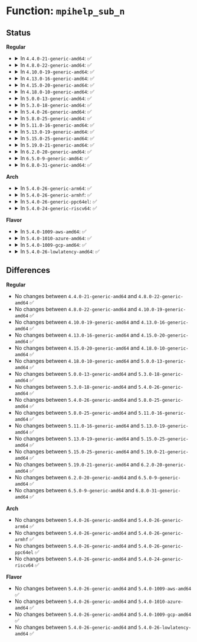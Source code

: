 # Function: <code>mpihelp_sub_n</code>

## Status
<b>Regular</b>
<ul>
<li>
<details>
<summary>In <code>4.4.0-21-generic-amd64</code>: ✅</summary>

```c
mpi_limb_t mpihelp_sub_n(mpi_ptr_t res_ptr, mpi_ptr_t s1_ptr, mpi_ptr_t s2_ptr, mpi_size_t size)
```

```json
{
  "name": "mpihelp_sub_n",
  "collision_type": "Unique Global",
  "inline_type": "No",
  "funcs": [
    {
      "addr": 18446744071583131696,
      "name": "mpihelp_sub_n",
      "external": true,
      "loc": "lib/mpi/generic_mpih-sub1.c:33",
      "file": "lib/mpi/generic_mpih-sub1.c",
      "inline": "seen, unknown",
      "caller_inline": [],
      "caller_func": [
        "lib/mpi/mpih-div.c:mpihelp_divrem",
        "lib/mpi/mpih-mul.c:mul_n",
        "lib/mpi/mpih-mul.c:mul_n",
        "lib/mpi/mpih-mul.c:mul_n",
        "lib/mpi/mpih-mul.c:mul_n",
        "lib/mpi/mpih-mul.c:mul_n",
        "lib/mpi/mpih-mul.c:mpih_sqr_n",
        "lib/mpi/mpih-mul.c:mpih_sqr_n",
        "lib/mpi/mpih-mul.c:mpih_sqr_n",
        "lib/mpi/mpih-mul.c:mpih_sqr_n",
        "lib/mpi/mpi-pow.c:mpi_powm"
      ]
    }
  ],
  "symbols": [
    {
      "addr": 18446744071583131696,
      "name": "mpihelp_sub_n",
      "section": ".text",
      "bind": "STB_GLOBAL",
      "size": 76
    }
  ]
}
```
</details>
</li>
<li>
<details>
<summary>In <code>4.8.0-22-generic-amd64</code>: ✅</summary>

```c
mpi_limb_t mpihelp_sub_n(mpi_ptr_t res_ptr, mpi_ptr_t s1_ptr, mpi_ptr_t s2_ptr, mpi_size_t size)
```

```json
{
  "name": "mpihelp_sub_n",
  "collision_type": "Unique Global",
  "inline_type": "No",
  "funcs": [
    {
      "addr": 18446744071583426208,
      "name": "mpihelp_sub_n",
      "external": true,
      "loc": "lib/mpi/generic_mpih-sub1.c:33",
      "file": "lib/mpi/generic_mpih-sub1.c",
      "inline": "seen, unknown",
      "caller_inline": [],
      "caller_func": [
        "lib/mpi/mpih-div.c:mpihelp_divrem",
        "lib/mpi/mpih-mul.c:mpih_sqr_n",
        "lib/mpi/mpih-mul.c:mpih_sqr_n",
        "lib/mpi/mpih-mul.c:mpih_sqr_n",
        "lib/mpi/mpih-mul.c:mpih_sqr_n",
        "lib/mpi/mpih-mul.c:mul_n",
        "lib/mpi/mpih-mul.c:mul_n",
        "lib/mpi/mpih-mul.c:mul_n",
        "lib/mpi/mpih-mul.c:mul_n",
        "lib/mpi/mpih-mul.c:mul_n",
        "lib/mpi/mpi-pow.c:mpi_powm"
      ]
    }
  ],
  "symbols": [
    {
      "addr": 18446744071583426208,
      "name": "mpihelp_sub_n",
      "section": ".text",
      "bind": "STB_GLOBAL",
      "size": 74
    }
  ]
}
```
</details>
</li>
<li>
<details>
<summary>In <code>4.10.0-19-generic-amd64</code>: ✅</summary>

```c
mpi_limb_t mpihelp_sub_n(mpi_ptr_t res_ptr, mpi_ptr_t s1_ptr, mpi_ptr_t s2_ptr, mpi_size_t size)
```

```json
{
  "name": "mpihelp_sub_n",
  "collision_type": "Unique Global",
  "inline_type": "No",
  "funcs": [
    {
      "addr": 18446744071583551856,
      "name": "mpihelp_sub_n",
      "external": true,
      "loc": "lib/mpi/generic_mpih-sub1.c:33",
      "file": "lib/mpi/generic_mpih-sub1.c",
      "inline": "seen, unknown",
      "caller_inline": [],
      "caller_func": [
        "lib/mpi/mpih-div.c:mpihelp_divrem",
        "lib/mpi/mpih-mul.c:mpih_sqr_n",
        "lib/mpi/mpih-mul.c:mpih_sqr_n",
        "lib/mpi/mpih-mul.c:mpih_sqr_n",
        "lib/mpi/mpih-mul.c:mpih_sqr_n",
        "lib/mpi/mpih-mul.c:mul_n",
        "lib/mpi/mpih-mul.c:mul_n",
        "lib/mpi/mpih-mul.c:mul_n",
        "lib/mpi/mpih-mul.c:mul_n",
        "lib/mpi/mpih-mul.c:mul_n",
        "lib/mpi/mpi-pow.c:mpi_powm"
      ]
    }
  ],
  "symbols": [
    {
      "addr": 18446744071583551856,
      "name": "mpihelp_sub_n",
      "section": ".text",
      "bind": "STB_GLOBAL",
      "size": 74
    }
  ]
}
```
</details>
</li>
<li>
<details>
<summary>In <code>4.13.0-16-generic-amd64</code>: ✅</summary>

```c
mpi_limb_t mpihelp_sub_n(mpi_ptr_t res_ptr, mpi_ptr_t s1_ptr, mpi_ptr_t s2_ptr, mpi_size_t size)
```

```json
{
  "name": "mpihelp_sub_n",
  "collision_type": "Unique Global",
  "inline_type": "No",
  "funcs": [
    {
      "addr": 18446744071583589456,
      "name": "mpihelp_sub_n",
      "external": true,
      "loc": "lib/mpi/generic_mpih-sub1.c:33",
      "file": "lib/mpi/generic_mpih-sub1.c",
      "inline": "seen, unknown",
      "caller_inline": [],
      "caller_func": [
        "lib/mpi/mpih-div.c:mpihelp_divrem",
        "lib/mpi/mpih-mul.c:mpih_sqr_n",
        "lib/mpi/mpih-mul.c:mpih_sqr_n",
        "lib/mpi/mpih-mul.c:mpih_sqr_n",
        "lib/mpi/mpih-mul.c:mpih_sqr_n",
        "lib/mpi/mpih-mul.c:mul_n",
        "lib/mpi/mpih-mul.c:mul_n",
        "lib/mpi/mpih-mul.c:mul_n",
        "lib/mpi/mpih-mul.c:mul_n",
        "lib/mpi/mpih-mul.c:mul_n",
        "lib/mpi/mpi-pow.c:mpi_powm"
      ]
    }
  ],
  "symbols": [
    {
      "addr": 18446744071583589456,
      "name": "mpihelp_sub_n",
      "section": ".text",
      "bind": "STB_GLOBAL",
      "size": 74
    }
  ]
}
```
</details>
</li>
<li>
<details>
<summary>In <code>4.15.0-20-generic-amd64</code>: ✅</summary>

```c
mpi_limb_t mpihelp_sub_n(mpi_ptr_t res_ptr, mpi_ptr_t s1_ptr, mpi_ptr_t s2_ptr, mpi_size_t size)
```

```json
{
  "name": "mpihelp_sub_n",
  "collision_type": "Unique Global",
  "inline_type": "No",
  "funcs": [
    {
      "addr": 18446744071583835600,
      "name": "mpihelp_sub_n",
      "external": true,
      "loc": "lib/mpi/generic_mpih-sub1.c:33",
      "file": "lib/mpi/generic_mpih-sub1.c",
      "inline": "seen, unknown",
      "caller_inline": [],
      "caller_func": [
        "lib/mpi/mpih-div.c:mpihelp_divrem",
        "lib/mpi/mpih-mul.c:mpih_sqr_n",
        "lib/mpi/mpih-mul.c:mpih_sqr_n",
        "lib/mpi/mpih-mul.c:mpih_sqr_n",
        "lib/mpi/mpih-mul.c:mpih_sqr_n",
        "lib/mpi/mpih-mul.c:mul_n",
        "lib/mpi/mpih-mul.c:mul_n",
        "lib/mpi/mpih-mul.c:mul_n",
        "lib/mpi/mpih-mul.c:mul_n",
        "lib/mpi/mpih-mul.c:mul_n",
        "lib/mpi/mpi-pow.c:mpi_powm"
      ]
    }
  ],
  "symbols": [
    {
      "addr": 18446744071583835600,
      "name": "mpihelp_sub_n",
      "section": ".text",
      "bind": "STB_GLOBAL",
      "size": 74
    }
  ]
}
```
</details>
</li>
<li>
<details>
<summary>In <code>4.18.0-10-generic-amd64</code>: ✅</summary>

```c
mpi_limb_t mpihelp_sub_n(mpi_ptr_t res_ptr, mpi_ptr_t s1_ptr, mpi_ptr_t s2_ptr, mpi_size_t size)
```

```json
{
  "name": "mpihelp_sub_n",
  "collision_type": "Unique Global",
  "inline_type": "No",
  "funcs": [
    {
      "addr": 18446744071584036144,
      "name": "mpihelp_sub_n",
      "external": true,
      "loc": "lib/mpi/generic_mpih-sub1.c:33",
      "file": "lib/mpi/generic_mpih-sub1.c",
      "inline": "seen, unknown",
      "caller_inline": [],
      "caller_func": [
        "lib/mpi/mpih-div.c:mpihelp_divrem",
        "lib/mpi/mpih-mul.c:mpih_sqr_n",
        "lib/mpi/mpih-mul.c:mpih_sqr_n",
        "lib/mpi/mpih-mul.c:mpih_sqr_n",
        "lib/mpi/mpih-mul.c:mpih_sqr_n",
        "lib/mpi/mpih-mul.c:mul_n",
        "lib/mpi/mpih-mul.c:mul_n",
        "lib/mpi/mpih-mul.c:mul_n",
        "lib/mpi/mpih-mul.c:mul_n",
        "lib/mpi/mpih-mul.c:mul_n",
        "lib/mpi/mpi-pow.c:mpi_powm"
      ]
    }
  ],
  "symbols": [
    {
      "addr": 18446744071584036144,
      "name": "mpihelp_sub_n",
      "section": ".text",
      "bind": "STB_GLOBAL",
      "size": 63
    }
  ]
}
```
</details>
</li>
<li>
<details>
<summary>In <code>5.0.0-13-generic-amd64</code>: ✅</summary>

```c
mpi_limb_t mpihelp_sub_n(mpi_ptr_t res_ptr, mpi_ptr_t s1_ptr, mpi_ptr_t s2_ptr, mpi_size_t size)
```

```json
{
  "name": "mpihelp_sub_n",
  "collision_type": "Unique Global",
  "inline_type": "No",
  "funcs": [
    {
      "addr": 18446744071584118880,
      "name": "mpihelp_sub_n",
      "external": true,
      "loc": "lib/mpi/generic_mpih-sub1.c:33",
      "file": "lib/mpi/generic_mpih-sub1.c",
      "inline": "seen, unknown",
      "caller_inline": [],
      "caller_func": [
        "lib/mpi/mpih-div.c:mpihelp_divrem",
        "lib/mpi/mpih-mul.c:mpih_sqr_n",
        "lib/mpi/mpih-mul.c:mpih_sqr_n",
        "lib/mpi/mpih-mul.c:mpih_sqr_n",
        "lib/mpi/mpih-mul.c:mpih_sqr_n",
        "lib/mpi/mpih-mul.c:mul_n",
        "lib/mpi/mpih-mul.c:mul_n",
        "lib/mpi/mpih-mul.c:mul_n",
        "lib/mpi/mpih-mul.c:mul_n",
        "lib/mpi/mpih-mul.c:mul_n",
        "lib/mpi/mpi-pow.c:mpi_powm"
      ]
    }
  ],
  "symbols": [
    {
      "addr": 18446744071584118880,
      "name": "mpihelp_sub_n",
      "section": ".text",
      "bind": "STB_GLOBAL",
      "size": 63
    }
  ]
}
```
</details>
</li>
<li>
<details>
<summary>In <code>5.3.0-18-generic-amd64</code>: ✅</summary>

```c
mpi_limb_t mpihelp_sub_n(mpi_ptr_t res_ptr, mpi_ptr_t s1_ptr, mpi_ptr_t s2_ptr, mpi_size_t size)
```

```json
{
  "name": "mpihelp_sub_n",
  "collision_type": "Unique Global",
  "inline_type": "No",
  "funcs": [
    {
      "addr": 18446744071584307792,
      "name": "mpihelp_sub_n",
      "external": true,
      "loc": "lib/mpi/generic_mpih-sub1.c:20",
      "file": "lib/mpi/generic_mpih-sub1.c",
      "inline": "seen, unknown",
      "caller_inline": [],
      "caller_func": [
        "lib/mpi/mpih-div.c:mpihelp_divrem",
        "lib/mpi/mpih-mul.c:mpih_sqr_n",
        "lib/mpi/mpih-mul.c:mpih_sqr_n",
        "lib/mpi/mpih-mul.c:mpih_sqr_n",
        "lib/mpi/mpih-mul.c:mpih_sqr_n",
        "lib/mpi/mpih-mul.c:mul_n",
        "lib/mpi/mpih-mul.c:mul_n",
        "lib/mpi/mpih-mul.c:mul_n",
        "lib/mpi/mpih-mul.c:mul_n",
        "lib/mpi/mpih-mul.c:mul_n",
        "lib/mpi/mpi-pow.c:mpi_powm"
      ]
    }
  ],
  "symbols": [
    {
      "addr": 18446744071584307792,
      "name": "mpihelp_sub_n",
      "section": ".text",
      "bind": "STB_GLOBAL",
      "size": 63
    }
  ]
}
```
</details>
</li>
<li>
<details>
<summary>In <code>5.4.0-26-generic-amd64</code>: ✅</summary>

```c
mpi_limb_t mpihelp_sub_n(mpi_ptr_t res_ptr, mpi_ptr_t s1_ptr, mpi_ptr_t s2_ptr, mpi_size_t size)
```

```json
{
  "name": "mpihelp_sub_n",
  "collision_type": "Unique Global",
  "inline_type": "No",
  "funcs": [
    {
      "addr": 18446744071584442464,
      "name": "mpihelp_sub_n",
      "external": true,
      "loc": "lib/mpi/generic_mpih-sub1.c:20",
      "file": "lib/mpi/generic_mpih-sub1.c",
      "inline": "seen, unknown",
      "caller_inline": [],
      "caller_func": [
        "lib/mpi/mpih-div.c:mpihelp_divrem",
        "lib/mpi/mpih-mul.c:mpih_sqr_n",
        "lib/mpi/mpih-mul.c:mpih_sqr_n",
        "lib/mpi/mpih-mul.c:mpih_sqr_n",
        "lib/mpi/mpih-mul.c:mpih_sqr_n",
        "lib/mpi/mpih-mul.c:mul_n",
        "lib/mpi/mpih-mul.c:mul_n",
        "lib/mpi/mpih-mul.c:mul_n",
        "lib/mpi/mpih-mul.c:mul_n",
        "lib/mpi/mpih-mul.c:mul_n",
        "lib/mpi/mpi-pow.c:mpi_powm"
      ]
    }
  ],
  "symbols": [
    {
      "addr": 18446744071584442464,
      "name": "mpihelp_sub_n",
      "section": ".text",
      "bind": "STB_GLOBAL",
      "size": 63
    }
  ]
}
```
</details>
</li>
<li>
<details>
<summary>In <code>5.8.0-25-generic-amd64</code>: ✅</summary>

```c
mpi_limb_t mpihelp_sub_n(mpi_ptr_t res_ptr, mpi_ptr_t s1_ptr, mpi_ptr_t s2_ptr, mpi_size_t size)
```

```json
{
  "name": "mpihelp_sub_n",
  "collision_type": "Unique Global",
  "inline_type": "No",
  "funcs": [
    {
      "addr": 18446744071585005824,
      "name": "mpihelp_sub_n",
      "external": true,
      "loc": "lib/mpi/generic_mpih-sub1.c:20",
      "file": "lib/mpi/generic_mpih-sub1.c",
      "inline": "seen, unknown",
      "caller_inline": [],
      "caller_func": [
        "lib/mpi/mpih-div.c:mpihelp_divrem",
        "lib/mpi/mpih-mul.c:mpih_sqr_n",
        "lib/mpi/mpih-mul.c:mpih_sqr_n",
        "lib/mpi/mpih-mul.c:mpih_sqr_n",
        "lib/mpi/mpih-mul.c:mpih_sqr_n",
        "lib/mpi/mpih-mul.c:mul_n",
        "lib/mpi/mpih-mul.c:mul_n",
        "lib/mpi/mpih-mul.c:mul_n",
        "lib/mpi/mpih-mul.c:mul_n",
        "lib/mpi/mpih-mul.c:mul_n",
        "lib/mpi/mpi-pow.c:mpi_powm"
      ]
    }
  ],
  "symbols": [
    {
      "addr": 18446744071585005824,
      "name": "mpihelp_sub_n",
      "section": ".text",
      "bind": "STB_GLOBAL",
      "size": 64
    }
  ]
}
```
</details>
</li>
<li>
<details>
<summary>In <code>5.11.0-16-generic-amd64</code>: ✅</summary>

```c
mpi_limb_t mpihelp_sub_n(mpi_ptr_t res_ptr, mpi_ptr_t s1_ptr, mpi_ptr_t s2_ptr, mpi_size_t size)
```

```json
{
  "name": "mpihelp_sub_n",
  "collision_type": "Unique Global",
  "inline_type": "No",
  "funcs": [
    {
      "addr": 18446744071585126528,
      "name": "mpihelp_sub_n",
      "external": true,
      "loc": "lib/mpi/generic_mpih-sub1.c:20",
      "file": "lib/mpi/generic_mpih-sub1.c",
      "inline": "seen, unknown",
      "caller_inline": [],
      "caller_func": [
        "lib/mpi/ec.c:mpi_ec_init",
        "lib/mpi/ec.c:mpi_ec_init",
        "lib/mpi/ec.c:ec_mulm_448",
        "lib/mpi/ec.c:ec_subm_448",
        "lib/mpi/ec.c:ec_addm_448",
        "lib/mpi/ec.c:ec_mulm_25519",
        "lib/mpi/ec.c:ec_subm_25519",
        "lib/mpi/ec.c:ec_addm_25519",
        "lib/mpi/mpi-add.c:mpi_add",
        "lib/mpi/mpi-add.c:mpi_add",
        "lib/mpi/mpi-add.c:mpi_add",
        "lib/mpi/mpih-div.c:mpihelp_divrem",
        "lib/mpi/mpih-mul.c:mpih_sqr_n",
        "lib/mpi/mpih-mul.c:mpih_sqr_n",
        "lib/mpi/mpih-mul.c:mpih_sqr_n",
        "lib/mpi/mpih-mul.c:mpih_sqr_n",
        "lib/mpi/mpih-mul.c:mul_n",
        "lib/mpi/mpih-mul.c:mul_n",
        "lib/mpi/mpih-mul.c:mul_n",
        "lib/mpi/mpih-mul.c:mul_n",
        "lib/mpi/mpih-mul.c:mul_n",
        "lib/mpi/mpi-pow.c:mpi_powm"
      ]
    }
  ],
  "symbols": [
    {
      "addr": 18446744071585126528,
      "name": "mpihelp_sub_n",
      "section": ".text",
      "bind": "STB_GLOBAL",
      "size": 74
    }
  ]
}
```
</details>
</li>
<li>
<details>
<summary>In <code>5.13.0-19-generic-amd64</code>: ✅</summary>

```c
mpi_limb_t mpihelp_sub_n(mpi_ptr_t res_ptr, mpi_ptr_t s1_ptr, mpi_ptr_t s2_ptr, mpi_size_t size)
```

```json
{
  "name": "mpihelp_sub_n",
  "collision_type": "Unique Global",
  "inline_type": "No",
  "funcs": [
    {
      "addr": 18446744071585007088,
      "name": "mpihelp_sub_n",
      "external": true,
      "loc": "lib/mpi/generic_mpih-sub1.c:20",
      "file": "lib/mpi/generic_mpih-sub1.c",
      "inline": "seen, unknown",
      "caller_inline": [],
      "caller_func": [
        "lib/mpi/ec.c:mpi_ec_init",
        "lib/mpi/ec.c:mpi_ec_init",
        "lib/mpi/ec.c:ec_mulm_448",
        "lib/mpi/ec.c:ec_subm_448",
        "lib/mpi/ec.c:ec_addm_448",
        "lib/mpi/ec.c:ec_mulm_25519",
        "lib/mpi/ec.c:ec_subm_25519",
        "lib/mpi/ec.c:ec_addm_25519",
        "lib/mpi/mpi-add.c:mpi_add",
        "lib/mpi/mpi-add.c:mpi_add",
        "lib/mpi/mpi-add.c:mpi_add",
        "lib/mpi/mpih-div.c:mpihelp_divrem",
        "lib/mpi/mpih-mul.c:mpih_sqr_n",
        "lib/mpi/mpih-mul.c:mpih_sqr_n",
        "lib/mpi/mpih-mul.c:mpih_sqr_n",
        "lib/mpi/mpih-mul.c:mpih_sqr_n",
        "lib/mpi/mpih-mul.c:mul_n",
        "lib/mpi/mpih-mul.c:mul_n",
        "lib/mpi/mpih-mul.c:mul_n",
        "lib/mpi/mpih-mul.c:mul_n",
        "lib/mpi/mpih-mul.c:mul_n",
        "lib/mpi/mpi-pow.c:mpi_powm"
      ]
    }
  ],
  "symbols": [
    {
      "addr": 18446744071585007088,
      "name": "mpihelp_sub_n",
      "section": ".text",
      "bind": "STB_GLOBAL",
      "size": 69
    }
  ]
}
```
</details>
</li>
<li>
<details>
<summary>In <code>5.15.0-25-generic-amd64</code>: ✅</summary>

```c
mpi_limb_t mpihelp_sub_n(mpi_ptr_t res_ptr, mpi_ptr_t s1_ptr, mpi_ptr_t s2_ptr, mpi_size_t size)
```

```json
{
  "name": "mpihelp_sub_n",
  "collision_type": "Unique Global",
  "inline_type": "No",
  "funcs": [
    {
      "addr": 18446744071585448864,
      "name": "mpihelp_sub_n",
      "external": true,
      "loc": "lib/mpi/generic_mpih-sub1.c:20",
      "file": "lib/mpi/generic_mpih-sub1.c",
      "inline": "seen, unknown",
      "caller_inline": [],
      "caller_func": [
        "lib/mpi/ec.c:mpi_ec_init",
        "lib/mpi/ec.c:mpi_ec_init",
        "lib/mpi/ec.c:ec_mulm_448",
        "lib/mpi/ec.c:ec_subm_448",
        "lib/mpi/ec.c:ec_addm_448",
        "lib/mpi/ec.c:ec_mulm_25519",
        "lib/mpi/ec.c:ec_subm_25519",
        "lib/mpi/ec.c:ec_addm_25519",
        "lib/mpi/mpi-add.c:mpi_add",
        "lib/mpi/mpi-add.c:mpi_add",
        "lib/mpi/mpi-add.c:mpi_add",
        "lib/mpi/mpih-div.c:mpihelp_divrem",
        "lib/mpi/mpih-mul.c:mpih_sqr_n",
        "lib/mpi/mpih-mul.c:mpih_sqr_n",
        "lib/mpi/mpih-mul.c:mpih_sqr_n",
        "lib/mpi/mpih-mul.c:mpih_sqr_n",
        "lib/mpi/mpih-mul.c:mul_n",
        "lib/mpi/mpih-mul.c:mul_n",
        "lib/mpi/mpih-mul.c:mul_n",
        "lib/mpi/mpih-mul.c:mul_n",
        "lib/mpi/mpih-mul.c:mul_n",
        "lib/mpi/mpi-pow.c:mpi_powm"
      ]
    }
  ],
  "symbols": [
    {
      "addr": 18446744071585448864,
      "name": "mpihelp_sub_n",
      "section": ".text",
      "bind": "STB_GLOBAL",
      "size": 69
    }
  ]
}
```
</details>
</li>
<li>
<details>
<summary>In <code>5.19.0-21-generic-amd64</code>: ✅</summary>

```c
mpi_limb_t mpihelp_sub_n(mpi_ptr_t res_ptr, mpi_ptr_t s1_ptr, mpi_ptr_t s2_ptr, mpi_size_t size)
```

```json
{
  "name": "mpihelp_sub_n",
  "collision_type": "Unique Global",
  "inline_type": "No",
  "funcs": [
    {
      "addr": 18446744071586590688,
      "name": "mpihelp_sub_n",
      "external": true,
      "loc": "lib/mpi/generic_mpih-sub1.c:20",
      "file": "lib/mpi/generic_mpih-sub1.c",
      "inline": "seen, unknown",
      "caller_inline": [],
      "caller_func": [
        "lib/mpi/ec.c:mpi_ec_init",
        "lib/mpi/ec.c:mpi_ec_init",
        "lib/mpi/ec.c:ec_mulm_448",
        "lib/mpi/ec.c:ec_subm_448",
        "lib/mpi/ec.c:ec_addm_448",
        "lib/mpi/ec.c:ec_mulm_25519",
        "lib/mpi/ec.c:ec_subm_25519",
        "lib/mpi/ec.c:ec_addm_25519",
        "lib/mpi/mpi-add.c:mpi_add",
        "lib/mpi/mpi-add.c:mpi_add",
        "lib/mpi/mpi-add.c:mpi_add",
        "lib/mpi/mpih-div.c:mpihelp_divrem",
        "lib/mpi/mpih-mul.c:mpih_sqr_n",
        "lib/mpi/mpih-mul.c:mpih_sqr_n",
        "lib/mpi/mpih-mul.c:mpih_sqr_n",
        "lib/mpi/mpih-mul.c:mpih_sqr_n",
        "lib/mpi/mpih-mul.c:mul_n",
        "lib/mpi/mpih-mul.c:mul_n",
        "lib/mpi/mpih-mul.c:mul_n",
        "lib/mpi/mpih-mul.c:mul_n",
        "lib/mpi/mpih-mul.c:mul_n",
        "lib/mpi/mpi-pow.c:mpi_powm"
      ]
    }
  ],
  "symbols": [
    {
      "addr": 18446744071586590688,
      "name": "mpihelp_sub_n",
      "section": ".text",
      "bind": "STB_GLOBAL",
      "size": 93
    }
  ]
}
```
</details>
</li>
<li>
<details>
<summary>In <code>6.2.0-20-generic-amd64</code>: ✅</summary>

```c
mpi_limb_t mpihelp_sub_n(mpi_ptr_t res_ptr, mpi_ptr_t s1_ptr, mpi_ptr_t s2_ptr, mpi_size_t size)
```

```json
{
  "name": "mpihelp_sub_n",
  "collision_type": "Unique Global",
  "inline_type": "No",
  "funcs": [
    {
      "addr": 18446744071587831552,
      "name": "mpihelp_sub_n",
      "external": true,
      "loc": "lib/mpi/generic_mpih-sub1.c:20",
      "file": "lib/mpi/generic_mpih-sub1.c",
      "inline": "seen, unknown",
      "caller_inline": [],
      "caller_func": [
        "lib/mpi/ec.c:mpi_ec_init",
        "lib/mpi/ec.c:mpi_ec_init",
        "lib/mpi/ec.c:ec_mulm_448",
        "lib/mpi/ec.c:ec_subm_448",
        "lib/mpi/ec.c:ec_addm_448",
        "lib/mpi/ec.c:ec_mulm_25519",
        "lib/mpi/ec.c:ec_subm_25519",
        "lib/mpi/ec.c:ec_addm_25519",
        "lib/mpi/mpi-add.c:mpi_add",
        "lib/mpi/mpi-add.c:mpi_add",
        "lib/mpi/mpi-add.c:mpi_add",
        "lib/mpi/mpih-div.c:mpihelp_divrem",
        "lib/mpi/mpih-mul.c:mpih_sqr_n",
        "lib/mpi/mpih-mul.c:mpih_sqr_n",
        "lib/mpi/mpih-mul.c:mpih_sqr_n",
        "lib/mpi/mpih-mul.c:mpih_sqr_n",
        "lib/mpi/mpih-mul.c:mul_n",
        "lib/mpi/mpih-mul.c:mul_n",
        "lib/mpi/mpih-mul.c:mul_n",
        "lib/mpi/mpih-mul.c:mul_n",
        "lib/mpi/mpih-mul.c:mul_n",
        "lib/mpi/mpi-pow.c:mpi_powm"
      ]
    }
  ],
  "symbols": [
    {
      "addr": 18446744071587831552,
      "name": "mpihelp_sub_n",
      "section": ".text",
      "bind": "STB_GLOBAL",
      "size": 93
    }
  ]
}
```
</details>
</li>
<li>
<details>
<summary>In <code>6.5.0-9-generic-amd64</code>: ✅</summary>

```c
mpi_limb_t mpihelp_sub_n(mpi_ptr_t res_ptr, mpi_ptr_t s1_ptr, mpi_ptr_t s2_ptr, mpi_size_t size)
```

```json
{
  "name": "mpihelp_sub_n",
  "collision_type": "Unique Global",
  "inline_type": "No",
  "funcs": [
    {
      "addr": 18446744071588103040,
      "name": "mpihelp_sub_n",
      "external": true,
      "loc": "lib/mpi/generic_mpih-sub1.c:20",
      "file": "lib/mpi/generic_mpih-sub1.c",
      "inline": "seen, unknown",
      "caller_inline": [],
      "caller_func": [
        "lib/mpi/ec.c:mpi_ec_init",
        "lib/mpi/ec.c:mpi_ec_init",
        "lib/mpi/ec.c:ec_mulm_448",
        "lib/mpi/ec.c:ec_subm_448",
        "lib/mpi/ec.c:ec_addm_448",
        "lib/mpi/ec.c:ec_mulm_25519",
        "lib/mpi/ec.c:ec_subm_25519",
        "lib/mpi/ec.c:ec_addm_25519",
        "lib/mpi/mpi-add.c:mpi_add",
        "lib/mpi/mpi-add.c:mpi_add",
        "lib/mpi/mpi-add.c:mpi_add",
        "lib/mpi/mpih-div.c:mpihelp_divrem",
        "lib/mpi/mpih-mul.c:mpih_sqr_n",
        "lib/mpi/mpih-mul.c:mpih_sqr_n",
        "lib/mpi/mpih-mul.c:mpih_sqr_n",
        "lib/mpi/mpih-mul.c:mpih_sqr_n",
        "lib/mpi/mpih-mul.c:mul_n",
        "lib/mpi/mpih-mul.c:mul_n",
        "lib/mpi/mpih-mul.c:mul_n",
        "lib/mpi/mpih-mul.c:mul_n",
        "lib/mpi/mpih-mul.c:mul_n",
        "lib/mpi/mpi-pow.c:mpi_powm"
      ]
    }
  ],
  "symbols": [
    {
      "addr": 18446744071588103040,
      "name": "mpihelp_sub_n",
      "section": ".text",
      "bind": "STB_GLOBAL",
      "size": 93
    }
  ]
}
```
</details>
</li>
<li>
<details>
<summary>In <code>6.8.0-31-generic-amd64</code>: ✅</summary>

```c
mpi_limb_t mpihelp_sub_n(mpi_ptr_t res_ptr, mpi_ptr_t s1_ptr, mpi_ptr_t s2_ptr, mpi_size_t size)
```

```json
{
  "name": "mpihelp_sub_n",
  "collision_type": "Unique Global",
  "inline_type": "No",
  "funcs": [
    {
      "addr": 18446744071587671712,
      "name": "mpihelp_sub_n",
      "external": true,
      "loc": "lib/crypto/mpi/generic_mpih-sub1.c:20",
      "file": "lib/crypto/mpi/generic_mpih-sub1.c",
      "inline": "seen, unknown",
      "caller_inline": [],
      "caller_func": [
        "lib/crypto/mpi/ec.c:mpi_ec_init",
        "lib/crypto/mpi/ec.c:mpi_ec_init",
        "lib/crypto/mpi/ec.c:ec_mulm_448",
        "lib/crypto/mpi/ec.c:ec_subm_448",
        "lib/crypto/mpi/ec.c:ec_addm_448",
        "lib/crypto/mpi/ec.c:ec_mulm_25519",
        "lib/crypto/mpi/ec.c:ec_subm_25519",
        "lib/crypto/mpi/ec.c:ec_addm_25519",
        "lib/crypto/mpi/mpi-add.c:mpi_add",
        "lib/crypto/mpi/mpi-add.c:mpi_add",
        "lib/crypto/mpi/mpi-add.c:mpi_add",
        "lib/crypto/mpi/mpih-div.c:mpihelp_divrem",
        "lib/crypto/mpi/mpih-mul.c:mpih_sqr_n",
        "lib/crypto/mpi/mpih-mul.c:mpih_sqr_n",
        "lib/crypto/mpi/mpih-mul.c:mpih_sqr_n",
        "lib/crypto/mpi/mpih-mul.c:mpih_sqr_n",
        "lib/crypto/mpi/mpih-mul.c:mul_n",
        "lib/crypto/mpi/mpih-mul.c:mul_n",
        "lib/crypto/mpi/mpih-mul.c:mul_n",
        "lib/crypto/mpi/mpih-mul.c:mul_n",
        "lib/crypto/mpi/mpih-mul.c:mul_n",
        "lib/crypto/mpi/mpi-pow.c:mpi_powm"
      ]
    }
  ],
  "symbols": [
    {
      "addr": 18446744071587671712,
      "name": "mpihelp_sub_n",
      "section": ".text",
      "bind": "STB_GLOBAL",
      "size": 93
    }
  ]
}
```
</details>
</li>
</ul>
<b>Arch</b>
<ul>
<li>
<details>
<summary>In <code>5.4.0-26-generic-arm64</code>: ✅</summary>

```c
mpi_limb_t mpihelp_sub_n(mpi_ptr_t res_ptr, mpi_ptr_t s1_ptr, mpi_ptr_t s2_ptr, mpi_size_t size)
```

```json
{
  "name": "mpihelp_sub_n",
  "collision_type": "Unique Global",
  "inline_type": "No",
  "funcs": [
    {
      "addr": 18446603336496328792,
      "name": "mpihelp_sub_n",
      "external": true,
      "loc": "lib/mpi/generic_mpih-sub1.c:20",
      "file": "lib/mpi/generic_mpih-sub1.c",
      "inline": "seen, unknown",
      "caller_inline": [],
      "caller_func": [
        "lib/mpi/mpih-div.c:mpihelp_divrem",
        "lib/mpi/mpih-mul.c:mpih_sqr_n",
        "lib/mpi/mpih-mul.c:mpih_sqr_n",
        "lib/mpi/mpih-mul.c:mpih_sqr_n",
        "lib/mpi/mpih-mul.c:mpih_sqr_n",
        "lib/mpi/mpih-mul.c:mul_n",
        "lib/mpi/mpih-mul.c:mul_n",
        "lib/mpi/mpih-mul.c:mul_n",
        "lib/mpi/mpih-mul.c:mul_n",
        "lib/mpi/mpih-mul.c:mul_n",
        "lib/mpi/mpi-pow.c:mpi_powm"
      ]
    }
  ],
  "symbols": [
    {
      "addr": 18446603336496328792,
      "name": "mpihelp_sub_n",
      "section": ".text",
      "bind": "STB_GLOBAL",
      "size": 76
    }
  ]
}
```
</details>
</li>
<li>
<details>
<summary>In <code>5.4.0-26-generic-armhf</code>: ✅</summary>

```c
mpi_limb_t mpihelp_sub_n(mpi_ptr_t res_ptr, mpi_ptr_t s1_ptr, mpi_ptr_t s2_ptr, mpi_size_t size)
```

```json
{
  "name": "mpihelp_sub_n",
  "collision_type": "Unique Global",
  "inline_type": "No",
  "funcs": [
    {
      "addr": 3229662236,
      "name": "mpihelp_sub_n",
      "external": true,
      "loc": "lib/mpi/generic_mpih-sub1.c:20",
      "file": "lib/mpi/generic_mpih-sub1.c",
      "inline": "seen, unknown",
      "caller_inline": [],
      "caller_func": [
        "lib/mpi/mpih-div.c:mpihelp_divrem",
        "lib/mpi/mpih-mul.c:mpih_sqr_n",
        "lib/mpi/mpih-mul.c:mpih_sqr_n",
        "lib/mpi/mpih-mul.c:mpih_sqr_n",
        "lib/mpi/mpih-mul.c:mul_n",
        "lib/mpi/mpih-mul.c:mul_n",
        "lib/mpi/mpih-mul.c:mul_n",
        "lib/mpi/mpih-mul.c:mul_n",
        "lib/mpi/mpih-mul.c:mul_n",
        "lib/mpi/mpi-pow.c:mpi_powm"
      ]
    }
  ],
  "symbols": [
    {
      "addr": 3229662236,
      "name": "mpihelp_sub_n",
      "section": ".text",
      "bind": "STB_GLOBAL",
      "size": 84
    }
  ]
}
```
</details>
</li>
<li>
<details>
<summary>In <code>5.4.0-26-generic-ppc64el</code>: ✅</summary>

```c
mpi_limb_t mpihelp_sub_n(mpi_ptr_t res_ptr, mpi_ptr_t s1_ptr, mpi_ptr_t s2_ptr, mpi_size_t size)
```

```json
{
  "name": "mpihelp_sub_n",
  "collision_type": "Unique Global",
  "inline_type": "No",
  "funcs": [
    {
      "addr": 13835058055290648208,
      "name": "mpihelp_sub_n",
      "external": true,
      "loc": "lib/mpi/generic_mpih-sub1.c:20",
      "file": "lib/mpi/generic_mpih-sub1.c",
      "inline": "seen, unknown",
      "caller_inline": [],
      "caller_func": [
        "lib/mpi/mpih-div.c:mpihelp_divrem",
        "lib/mpi/mpih-mul.c:mpih_sqr_n",
        "lib/mpi/mpih-mul.c:mpih_sqr_n",
        "lib/mpi/mpih-mul.c:mpih_sqr_n",
        "lib/mpi/mpih-mul.c:mpih_sqr_n",
        "lib/mpi/mpih-mul.c:mul_n",
        "lib/mpi/mpih-mul.c:mul_n",
        "lib/mpi/mpih-mul.c:mul_n",
        "lib/mpi/mpih-mul.c:mul_n",
        "lib/mpi/mpih-mul.c:mul_n",
        "lib/mpi/mpi-pow.c:mpi_powm"
      ]
    }
  ],
  "symbols": [
    {
      "addr": 13835058055290648208,
      "name": "mpihelp_sub_n",
      "section": ".text",
      "bind": "STB_GLOBAL",
      "size": 108
    }
  ]
}
```
</details>
</li>
<li>
<details>
<summary>In <code>5.4.0-24-generic-riscv64</code>: ✅</summary>

```c
mpi_limb_t mpihelp_sub_n(mpi_ptr_t res_ptr, mpi_ptr_t s1_ptr, mpi_ptr_t s2_ptr, mpi_size_t size)
```

```json
{
  "name": "mpihelp_sub_n",
  "collision_type": "Unique Global",
  "inline_type": "No",
  "funcs": [
    {
      "addr": 18446743936275380038,
      "name": "mpihelp_sub_n",
      "external": true,
      "loc": "lib/mpi/generic_mpih-sub1.c:20",
      "file": "lib/mpi/generic_mpih-sub1.c",
      "inline": "seen, unknown",
      "caller_inline": [],
      "caller_func": [
        "lib/mpi/mpih-div.c:mpihelp_divrem",
        "lib/mpi/mpih-mul.c:mpih_sqr_n",
        "lib/mpi/mpih-mul.c:mpih_sqr_n",
        "lib/mpi/mpih-mul.c:mpih_sqr_n",
        "lib/mpi/mpih-mul.c:mpih_sqr_n",
        "lib/mpi/mpih-mul.c:mul_n",
        "lib/mpi/mpih-mul.c:mul_n",
        "lib/mpi/mpih-mul.c:mul_n",
        "lib/mpi/mpih-mul.c:mul_n",
        "lib/mpi/mpih-mul.c:mul_n",
        "lib/mpi/mpi-pow.c:mpi_powm"
      ]
    }
  ],
  "symbols": [
    {
      "addr": 18446743936275380038,
      "name": "mpihelp_sub_n",
      "section": ".text",
      "bind": "STB_GLOBAL",
      "size": 68
    }
  ]
}
```
</details>
</li>
</ul>
<b>Flavor</b>
<ul>
<li>
<details>
<summary>In <code>5.4.0-1009-aws-amd64</code>: ✅</summary>

```c
mpi_limb_t mpihelp_sub_n(mpi_ptr_t res_ptr, mpi_ptr_t s1_ptr, mpi_ptr_t s2_ptr, mpi_size_t size)
```

```json
{
  "name": "mpihelp_sub_n",
  "collision_type": "Unique Global",
  "inline_type": "No",
  "funcs": [
    {
      "addr": 18446744071584411200,
      "name": "mpihelp_sub_n",
      "external": true,
      "loc": "lib/mpi/generic_mpih-sub1.c:20",
      "file": "lib/mpi/generic_mpih-sub1.c",
      "inline": "seen, unknown",
      "caller_inline": [],
      "caller_func": [
        "lib/mpi/mpih-div.c:mpihelp_divrem",
        "lib/mpi/mpih-mul.c:mpih_sqr_n",
        "lib/mpi/mpih-mul.c:mpih_sqr_n",
        "lib/mpi/mpih-mul.c:mpih_sqr_n",
        "lib/mpi/mpih-mul.c:mpih_sqr_n",
        "lib/mpi/mpih-mul.c:mul_n",
        "lib/mpi/mpih-mul.c:mul_n",
        "lib/mpi/mpih-mul.c:mul_n",
        "lib/mpi/mpih-mul.c:mul_n",
        "lib/mpi/mpih-mul.c:mul_n",
        "lib/mpi/mpi-pow.c:mpi_powm"
      ]
    }
  ],
  "symbols": [
    {
      "addr": 18446744071584411200,
      "name": "mpihelp_sub_n",
      "section": ".text",
      "bind": "STB_GLOBAL",
      "size": 63
    }
  ]
}
```
</details>
</li>
<li>
<details>
<summary>In <code>5.4.0-1010-azure-amd64</code>: ✅</summary>

```c
mpi_limb_t mpihelp_sub_n(mpi_ptr_t res_ptr, mpi_ptr_t s1_ptr, mpi_ptr_t s2_ptr, mpi_size_t size)
```

```json
{
  "name": "mpihelp_sub_n",
  "collision_type": "Unique Global",
  "inline_type": "No",
  "funcs": [
    {
      "addr": 18446744071584346400,
      "name": "mpihelp_sub_n",
      "external": true,
      "loc": "lib/mpi/generic_mpih-sub1.c:20",
      "file": "lib/mpi/generic_mpih-sub1.c",
      "inline": "seen, unknown",
      "caller_inline": [],
      "caller_func": [
        "lib/mpi/mpih-div.c:mpihelp_divrem",
        "lib/mpi/mpih-mul.c:mpih_sqr_n",
        "lib/mpi/mpih-mul.c:mpih_sqr_n",
        "lib/mpi/mpih-mul.c:mpih_sqr_n",
        "lib/mpi/mpih-mul.c:mpih_sqr_n",
        "lib/mpi/mpih-mul.c:mul_n",
        "lib/mpi/mpih-mul.c:mul_n",
        "lib/mpi/mpih-mul.c:mul_n",
        "lib/mpi/mpih-mul.c:mul_n",
        "lib/mpi/mpih-mul.c:mul_n",
        "lib/mpi/mpi-pow.c:mpi_powm"
      ]
    }
  ],
  "symbols": [
    {
      "addr": 18446744071584346400,
      "name": "mpihelp_sub_n",
      "section": ".text",
      "bind": "STB_GLOBAL",
      "size": 63
    }
  ]
}
```
</details>
</li>
<li>
<details>
<summary>In <code>5.4.0-1009-gcp-amd64</code>: ✅</summary>

```c
mpi_limb_t mpihelp_sub_n(mpi_ptr_t res_ptr, mpi_ptr_t s1_ptr, mpi_ptr_t s2_ptr, mpi_size_t size)
```

```json
{
  "name": "mpihelp_sub_n",
  "collision_type": "Unique Global",
  "inline_type": "No",
  "funcs": [
    {
      "addr": 18446744071584394112,
      "name": "mpihelp_sub_n",
      "external": true,
      "loc": "lib/mpi/generic_mpih-sub1.c:20",
      "file": "lib/mpi/generic_mpih-sub1.c",
      "inline": "seen, unknown",
      "caller_inline": [],
      "caller_func": [
        "lib/mpi/mpih-div.c:mpihelp_divrem",
        "lib/mpi/mpih-mul.c:mpih_sqr_n",
        "lib/mpi/mpih-mul.c:mpih_sqr_n",
        "lib/mpi/mpih-mul.c:mpih_sqr_n",
        "lib/mpi/mpih-mul.c:mpih_sqr_n",
        "lib/mpi/mpih-mul.c:mul_n",
        "lib/mpi/mpih-mul.c:mul_n",
        "lib/mpi/mpih-mul.c:mul_n",
        "lib/mpi/mpih-mul.c:mul_n",
        "lib/mpi/mpih-mul.c:mul_n",
        "lib/mpi/mpi-pow.c:mpi_powm"
      ]
    }
  ],
  "symbols": [
    {
      "addr": 18446744071584394112,
      "name": "mpihelp_sub_n",
      "section": ".text",
      "bind": "STB_GLOBAL",
      "size": 63
    }
  ]
}
```
</details>
</li>
<li>
<details>
<summary>In <code>5.4.0-26-lowlatency-amd64</code>: ✅</summary>

```c
mpi_limb_t mpihelp_sub_n(mpi_ptr_t res_ptr, mpi_ptr_t s1_ptr, mpi_ptr_t s2_ptr, mpi_size_t size)
```

```json
{
  "name": "mpihelp_sub_n",
  "collision_type": "Unique Global",
  "inline_type": "No",
  "funcs": [
    {
      "addr": 18446744071584500176,
      "name": "mpihelp_sub_n",
      "external": true,
      "loc": "lib/mpi/generic_mpih-sub1.c:20",
      "file": "lib/mpi/generic_mpih-sub1.c",
      "inline": "seen, unknown",
      "caller_inline": [],
      "caller_func": [
        "lib/mpi/mpih-div.c:mpihelp_divrem",
        "lib/mpi/mpih-mul.c:mpih_sqr_n",
        "lib/mpi/mpih-mul.c:mpih_sqr_n",
        "lib/mpi/mpih-mul.c:mpih_sqr_n",
        "lib/mpi/mpih-mul.c:mpih_sqr_n",
        "lib/mpi/mpih-mul.c:mul_n",
        "lib/mpi/mpih-mul.c:mul_n",
        "lib/mpi/mpih-mul.c:mul_n",
        "lib/mpi/mpih-mul.c:mul_n",
        "lib/mpi/mpih-mul.c:mul_n",
        "lib/mpi/mpi-pow.c:mpi_powm"
      ]
    }
  ],
  "symbols": [
    {
      "addr": 18446744071584500176,
      "name": "mpihelp_sub_n",
      "section": ".text",
      "bind": "STB_GLOBAL",
      "size": 63
    }
  ]
}
```
</details>
</li>
</ul>

## Differences
<b>Regular</b>
<ul>
<li>
No changes between <code>4.4.0-21-generic-amd64</code> and <code>4.8.0-22-generic-amd64</code> ✅
</li>
<li>
No changes between <code>4.8.0-22-generic-amd64</code> and <code>4.10.0-19-generic-amd64</code> ✅
</li>
<li>
No changes between <code>4.10.0-19-generic-amd64</code> and <code>4.13.0-16-generic-amd64</code> ✅
</li>
<li>
No changes between <code>4.13.0-16-generic-amd64</code> and <code>4.15.0-20-generic-amd64</code> ✅
</li>
<li>
No changes between <code>4.15.0-20-generic-amd64</code> and <code>4.18.0-10-generic-amd64</code> ✅
</li>
<li>
No changes between <code>4.18.0-10-generic-amd64</code> and <code>5.0.0-13-generic-amd64</code> ✅
</li>
<li>
No changes between <code>5.0.0-13-generic-amd64</code> and <code>5.3.0-18-generic-amd64</code> ✅
</li>
<li>
No changes between <code>5.3.0-18-generic-amd64</code> and <code>5.4.0-26-generic-amd64</code> ✅
</li>
<li>
No changes between <code>5.4.0-26-generic-amd64</code> and <code>5.8.0-25-generic-amd64</code> ✅
</li>
<li>
No changes between <code>5.8.0-25-generic-amd64</code> and <code>5.11.0-16-generic-amd64</code> ✅
</li>
<li>
No changes between <code>5.11.0-16-generic-amd64</code> and <code>5.13.0-19-generic-amd64</code> ✅
</li>
<li>
No changes between <code>5.13.0-19-generic-amd64</code> and <code>5.15.0-25-generic-amd64</code> ✅
</li>
<li>
No changes between <code>5.15.0-25-generic-amd64</code> and <code>5.19.0-21-generic-amd64</code> ✅
</li>
<li>
No changes between <code>5.19.0-21-generic-amd64</code> and <code>6.2.0-20-generic-amd64</code> ✅
</li>
<li>
No changes between <code>6.2.0-20-generic-amd64</code> and <code>6.5.0-9-generic-amd64</code> ✅
</li>
<li>
No changes between <code>6.5.0-9-generic-amd64</code> and <code>6.8.0-31-generic-amd64</code> ✅
</li>
</ul>
<b>Arch</b>
<ul>
<li>
No changes between <code>5.4.0-26-generic-amd64</code> and <code>5.4.0-26-generic-arm64</code> ✅
</li>
<li>
No changes between <code>5.4.0-26-generic-amd64</code> and <code>5.4.0-26-generic-armhf</code> ✅
</li>
<li>
No changes between <code>5.4.0-26-generic-amd64</code> and <code>5.4.0-26-generic-ppc64el</code> ✅
</li>
<li>
No changes between <code>5.4.0-26-generic-amd64</code> and <code>5.4.0-24-generic-riscv64</code> ✅
</li>
</ul>
<b>Flavor</b>
<ul>
<li>
No changes between <code>5.4.0-26-generic-amd64</code> and <code>5.4.0-1009-aws-amd64</code> ✅
</li>
<li>
No changes between <code>5.4.0-26-generic-amd64</code> and <code>5.4.0-1010-azure-amd64</code> ✅
</li>
<li>
No changes between <code>5.4.0-26-generic-amd64</code> and <code>5.4.0-1009-gcp-amd64</code> ✅
</li>
<li>
No changes between <code>5.4.0-26-generic-amd64</code> and <code>5.4.0-26-lowlatency-amd64</code> ✅
</li>
</ul>
